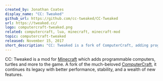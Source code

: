 ```yaml
---
created_by: Jonathan Coates
display_name: "CC: Tweaked"
github_url: https://github.com/cc-tweaked/CC-Tweaked
url: https://tweaked.cc/
logo: computercraft-tweaked.png
related: computercraft, lua, minecraft, minecraft-mod
topic: computercraft-tweaked
released: November 15, 2017
short_description: "CC: Tweaked is a fork of ComputerCraft, adding programmable computers, turtles and more to Minecraft."
---
```

CC: Tweaked is a mod for [Minecraft](https://github.com/topics/minecraft) which adds programmable computers, turtles and more to the game. A fork of the much-beloved [ComputerCraft](https://github.com/topics/computercraft), it continues its legacy with better performance, stability, and a wealth of new features.
